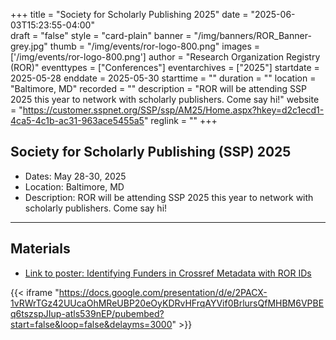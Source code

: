 +++
title = "Society for Scholarly Publishing 2025" 
date = "2025-06-03T15:23:55-04:00"  
draft = "false" 
style = "card-plain" 
banner = "/img/banners/ROR_Banner-grey.jpg" 
thumb = "/img/events/ror-logo-800.png" 
images = ['/img/events/ror-logo-800.png']
author = "Research Organization Registry (ROR)" 
eventtypes = ["Conferences"]
eventarchives = ["2025"]
startdate = 2025-05-28
enddate = 2025-05-30
starttime = ""
duration = ""
location = "Baltimore, MD"
recorded = ""
description = "ROR will be attending SSP 2025 this year to network with scholarly publishers. Come say hi!"
website = "https://customer.sspnet.org/SSP/ssp/AM25/Home.aspx?hkey=d2c1ecd1-4ca5-4c1b-ac31-963ace5455a5"
reglink = ""
+++


## Society for Scholarly Publishing (SSP) 2025

- Dates: May 28-30, 2025
- Location: Baltimore, MD
- Description: ROR will be attending SSP 2025 this year to network with scholarly publishers. Come say hi!


---

## Materials 

- [Link to poster: Identifying Funders in Crossref Metadata with ROR IDs](https://docs.google.com/presentation/d/e/2PACX-1vRWrTGz42UUcaOhMReUBP20eOyKDRvHFrqAYVif0BrlursQfMHBM6VPBEq6tszspJIup-atls539nEP/pub?start=false&loop=false&delayms=3000)

{{< iframe "https://docs.google.com/presentation/d/e/2PACX-1vRWrTGz42UUcaOhMReUBP20eOyKDRvHFrqAYVif0BrlursQfMHBM6VPBEq6tszspJIup-atls539nEP/pubembed?start=false&loop=false&delayms=3000" >}}




